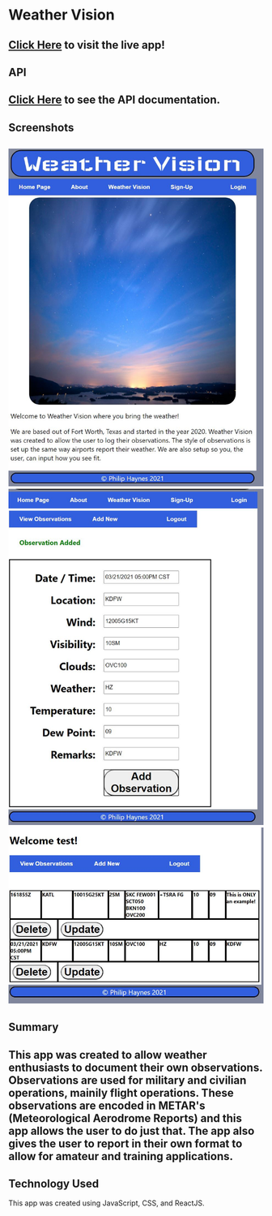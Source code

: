 Weather Vision
==============
[Click Here](https://weather-vision.vercel.app/ "Weather Vision") to visit the live app!
---------------
API
---------------
[Click Here](https://github.com/philhaynes337/BEAC3 "Back End Documentation") to see the API documentation.
---------------
Screenshots
---------------
![Main Page](https://github.com/philhaynes337/WeatherVisionClient/blob/fee614a469ff20c452c81292e15dbb4f0a175cb3/pics/main.JPG)
![Added Observation](https://github.com/philhaynes337/WeatherVisionClient/blob/fee614a469ff20c452c81292e15dbb4f0a175cb3/pics/addedob.JPG)
![Weather Vision Main Page](https://github.com/philhaynes337/WeatherVisionClient/blob/fee614a469ff20c452c81292e15dbb4f0a175cb3/pics/loggedin.JPG)
---------------
Summary
---------------
This app was created to allow weather enthusiasts to document their own observations. Observations are used for military and civilian operations, mainily flight operations. These observations are encoded in METAR's (Meteorological Aerodrome Reports) and this app allows the user to do just that. The app also gives the user to report in their own format to allow for amateur and training applications.
---------------
Technology Used
---------------
This app was created using JavaScript, CSS, and ReactJS.
